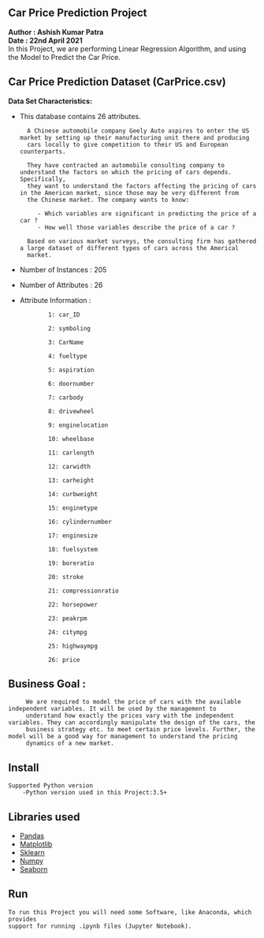## Car Price Prediction Project
**Author : Ashish Kumar Patra**
<br>**Date : 22nd April 2021**
<br>In this Project, we are performing Linear Regression Algorithm, and using the Model to Predict the Car Price.


Car Price Prediction Dataset (CarPrice.csv)
--------------------------------------------------------------

**Data Set Characteristics:**

 * This database contains 26 attributes.

         A Chinese automobile company Geely Auto aspires to enter the US market by setting up their manufacturing unit there and producing
         cars locally to give competition to their US and European counterparts. 
         
         They have contracted an automobile consulting company to understand the factors on which the pricing of cars depends. Specifically,
         they want to understand the factors affecting the pricing of cars in the American market, since those may be very different from
         the Chinese market. The company wants to know:
            
            - Which variables are significant in predicting the price of a car ?
            - How well those variables describe the price of a car ?
            
         Based on various market surveys, the consulting firm has gathered a large dataset of different types of cars across the Americal
         market.

 * Number of Instances : 205

 * Number of Attributes : 26

 * Attribute Information :

               1: car_ID            

               2: symboling

               3: CarName

               4: fueltype

               5: aspiration

               6: doornumber

               7: carbody

               8: drivewheel

               9: enginelocation

               10: wheelbase

               11: carlength

               12: carwidth
               
               13: carheight
               
               14: curbweight
               
               15: enginetype
               
               16: cylindernumber
               
               17: enginesize
               
               18: fuelsystem
               
               19: boreratio
               
               20: stroke
               
               21: compressionratio
               
               22: horsepower
               
               23: peakrpm
               
               24: citympg
               
               25: highwaympg
               
               26: price


Business Goal :
-----------------------
         We are required to model the price of cars with the available independent variables. It will be used by the management to
         understand how exactly the prices vary with the independent variables. They can accordingly manipulate the design of the cars, the
         business strategy etc. to meet certain price levels. Further, the model will be a good way for management to understand the pricing
         dynamics of a new market. 


Install
-------------------------------
    Supported Python version
        -Python version used in this Project:3.5+

Libraries used
------------------------------
 * [Pandas](https://pandas.pydata.org/)
 * [Matplotlib](https://matplotlib.org/)
 * [Sklearn](https://scikit-learn.org/stable/)
 * [Numpy](https://numpy.org/)
 * [Seaborn](https://seaborn.pydata.org/)


Run
------------------------------
    To run this Project you will need some Software, like Anaconda, which provides
    support for running .ipynb files (Jupyter Notebook).
